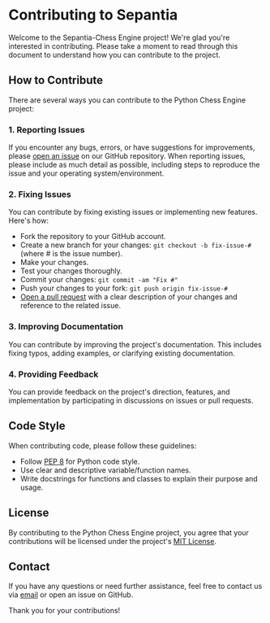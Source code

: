 # Contributing to Sepantia

Welcome to the Sepantia-Chess Engine project! We're glad you're interested in contributing. Please take a moment to read through this document to understand how you can contribute to the project.

## How to Contribute

There are several ways you can contribute to the Python Chess Engine project:

### 1. Reporting Issues

If you encounter any bugs, errors, or have suggestions for improvements, please [open an issue](https://github.com/euclidstellar/chess-engine/issues) on our GitHub repository. When reporting issues, please include as much detail as possible, including steps to reproduce the issue and your operating system/environment.

### 2. Fixing Issues

You can contribute by fixing existing issues or implementing new features. Here's how:

- Fork the repository to your GitHub account.
- Create a new branch for your changes: `git checkout -b fix-issue-#` (where # is the issue number).
- Make your changes.
- Test your changes thoroughly.
- Commit your changes: `git commit -am "Fix #"`
- Push your changes to your fork: `git push origin fix-issue-#`
- [Open a pull request](https://github.com/yourusername/chess-engine/pulls) with a clear description of your changes and reference to the related issue.

### 3. Improving Documentation

You can contribute by improving the project's documentation. This includes fixing typos, adding examples, or clarifying existing documentation.

### 4. Providing Feedback

You can provide feedback on the project's direction, features, and implementation by participating in discussions on issues or pull requests.

## Code Style

When contributing code, please follow these guidelines:

- Follow [PEP 8](https://pep8.org/) for Python code style.
- Use clear and descriptive variable/function names.
- Write docstrings for functions and classes to explain their purpose and usage.

## License

By contributing to the Python Chess Engine project, you agree that your contributions will be licensed under the project's [MIT License](LICENSE).

## Contact

If you have any questions or need further assistance, feel free to contact us via [email](mailto:euclidstellar@example.com) or open an issue on GitHub.

Thank you for your contributions!


